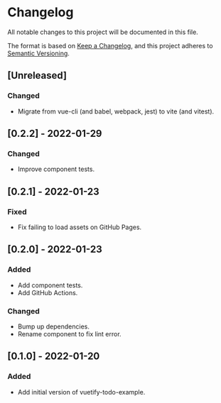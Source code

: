# Changelog

All notable changes to this project will be documented in this file.

The format is based on [Keep a Changelog](https://keepachangelog.com/en/1.0.0/),
and this project adheres to [Semantic Versioning](https://semver.org/spec/v2.0.0.html).

## [Unreleased]

### Changed

- Migrate from vue-cli (and babel, webpack, jest) to vite (and vitest).

## [0.2.2] - 2022-01-29

### Changed

- Improve component tests.

## [0.2.1] - 2022-01-23

### Fixed

- Fix failing to load assets on GitHub Pages.

## [0.2.0] - 2022-01-23

### Added

- Add component tests.
- Add GitHub Actions.

### Changed

- Bump up dependencies.
- Rename component to fix lint error.

## [0.1.0] - 2022-01-20

### Added

- Add initial version of vuetify-todo-example.
